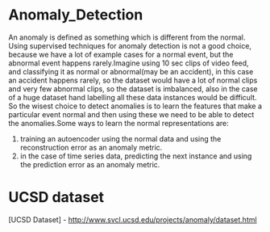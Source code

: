 # Anomaly_Detection
An anomaly is defined as something which is different from the normal. Using supervised techniques for anomaly detection is not a good choice, because we have a lot of example cases for a normal event, but the abnormal event happens rarely.Imagine using 10 sec clips of video feed, and classifying it as normal or abnormal(may be an accident), in this case an accident happens rarely, so the dataset would have a lot of normal clips and very few abnormal clips, so the dataset is imbalanced, also in the case of a huge dataset hand labelling all these data instances would be difficult. So the wisest choice to detect anomalies is to learn the features that make a particular event normal and then using these we need to be able to detect the anomalies.Some ways to learn the normal representations are: 

1. training an autoencoder using the normal data and using the reconstruction error as an anomaly metric.
2. in the case of time series data, predicting the next instance and using the prediction error as an anomaly metric.

# UCSD dataset
[UCSD Dataset] - <http://www.svcl.ucsd.edu/projects/anomaly/dataset.html>

